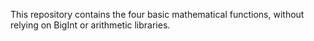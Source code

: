 This repository contains the four basic mathematical functions, without relying on BigInt or arithmetic libraries.
